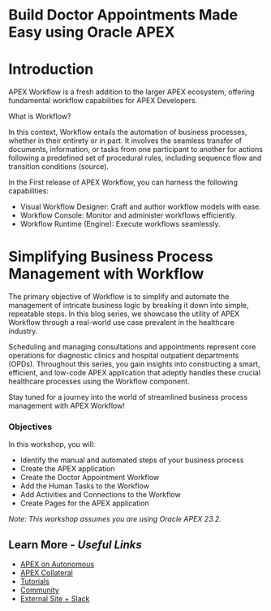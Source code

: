 # Build Doctor Appointments Made Easy using Oracle APEX

# Introduction

APEX Workflow is a fresh addition to the larger APEX ecosystem, offering fundamental workflow capabilities for APEX Developers.

What is Workflow?

In this context, Workflow entails the automation of business processes, whether in their entirety or in part. It involves the seamless transfer of documents, information, or tasks from one participant to another for actions following a predefined set of procedural rules, including sequence flow and transition conditions (source).

In the First release of APEX Workflow, you can harness the following capabilities:

- Visual Workflow Designer: Craft and author workflow models with ease.
- Workflow Console: Monitor and administer workflows efficiently.
- Workflow Runtime (Engine): Execute workflows seamlessly.

# Simplifying Business Process Management with Workflow

The primary objective of Workflow is to simplify and automate the management of intricate business logic by breaking it down into simple, repeatable steps. In this blog series, we showcase the utility of APEX Workflow through a real-world use case prevalent in the healthcare industry.

Scheduling and managing consultations and appointments represent core operations for diagnostic clinics and hospital outpatient departments (OPDs). Throughout this series, you gain insights into constructing a smart, efficient, and low-code APEX application that adeptly handles these crucial healthcare processes using the Workflow component.

Stay tuned for a journey into the world of streamlined business process management with APEX Workflow!

### Objectives

In this workshop, you will:
- Identify the manual and automated steps of your business process
- Create the APEX application
- Create the Doctor Appointment Workflow
- Add the Human Tasks to the Workflow
- Add Activities and Connections to the Workflow
- Create Pages for the APEX application


*Note: This workshop assumes you are using Oracle APEX 23.2.*

## Learn More - *Useful Links*

- [APEX on Autonomous](https://apex.oracle.com/autonomous)
- [APEX Collateral](https://www.oracle.com/database/technologies/appdev/apex/collateral.html)
- [Tutorials](https://apex.oracle.com/en/learn/tutorials)
- [Community](https://apex.oracle.com/community)
- [External Site + Slack](http://apex.world)
